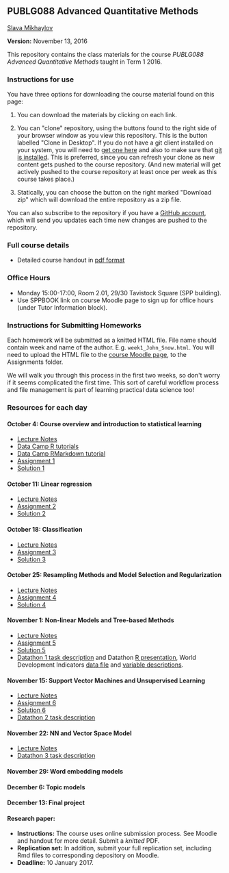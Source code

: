 ## PUBLG088 Advanced Quantitative Methods ##


[Slava Mikhaylov](s.mikhaylov@ucl.ac.uk)

**Version:** November 13, 2016

This repository contains the class materials for the course *PUBLG088 Advanced Quantitative Methods* taught in Term 1 2016.  

### Instructions for use ###

You have three options for downloading the course material found on this page:  

1.  You can download the materials by clicking on each link.  

2.  You can "clone" repository, using the buttons found to the right side of your browser window as you view this repository.  This is the button labelled "Clone in Desktop".  If you do not have a git client installed on your system, you will need to [get one here](https://git-scm.com/download/gui) and also to make sure that [git is installed](https://git-scm.com/downloads).  This is preferred, since you can refresh your clone as new content gets pushed to the course repository.  (And new material will get actively pushed to the course repository at least once per week as this course takes place.)

3.  Statically, you can choose the button on the right marked "Download zip" which will download the entire repository as a zip file.

You can also subscribe to the repository if you have a [GitHub account](https://github.com), which will send you updates each time new changes are pushed to the repository.

### Full course details ###

- Detailed course handout in [pdf format](handout/PUBLG088Handout.pdf)

### Office Hours ###

- Monday 15:00-17:00, Room 2.01, 29/30 Tavistock Square (SPP building).
- Use SPPBOOK link on course Moodle page to sign up for office hours (under Tutor Information block).


### Instructions for Submitting Homeworks ###

Each homework will be submitted as a knitted HTML file. File name should contain week and name of the author. E.g. `week1_John_Snow.html`. You will need to upload the HTML file to the [course Moodle page](https://moodle.ucl.ac.uk/course/view.php?id=14161), to the Assignments folder.  

We will walk you through this process in the first two weeks, so don't worry if it seems complicated the first time. This sort of careful workflow process and file management is part of learning practical data science too!

### Resources for each day ###

#### October 4: Course overview and introduction to statistical learning

- [Lecture Notes](week1/PUBLG088_week1.pdf)
- [Data Camp R tutorials](https://www.datacamp.com/courses/free-introduction-to-r)
- [Data Camp RMarkdown tutorial](http://bit.ly/R_markdown)
- [Assignment 1](week1/Week1_LASTNAME_FIRSTNAME.Rmd)
- [Solution 1](week1/Week1_assignment1_solution.Rmd)

#### October 11: Linear regression  
- [Lecture Notes](week2/PUBLG088_week2.pdf)
- [Assignment 2](week2/Week2_LASTNAME_FIRSTNAME.Rmd)
- [Solution 2](week2/Week2_assignment2_solution.Rmd)


#### October 18: Classification 
- [Lecture Notes](week3/PUBLG088_week3.pdf)
- [Assignment 3](week3/Week3_LASTNAME_FIRSTNAME.Rmd)
- [Solution 3](week3/Week3_assignment3_solution.Rmd)


#### October 25: Resampling Methods and Model Selection and Regularization 

- [Lecture Notes](week4/PUBLG088_week4.pdf)
- [Assignment 4](week4/Week4_LASTNAME_FIRSTNAME.Rmd)
- [Solution 4](week4/Week4_assignment4_solution.Rmd)


#### November 1: Non-linear Models and Tree-based Methods

- [Lecture Notes](week5/PUBLG088_week5.pdf)
- [Assignment 5](week5/Week5_LASTNAME_FIRSTNAME.Rmd)
- [Solution 5](week5/Week5_assignment5_solution.Rmd)
- [Datathon 1 task description](week5/Practice_Datathon1.Rmd) and Datathon [R presentation](week5/Datathon1.Rpres), World Development Indicators [data file](week5/WDI_Data.csv) and [variable descriptions](week5/WDI_Definition_and_Source.csv). 


#### November 15: Support Vector Machines and Unsupervised Learning

- [Lecture Notes](week6/PUBLG088_week6.pdf)
- [Assignment 6](week6/Week6_LASTNAME_FIRSTNAME.Rmd)
- [Solution 6](week6/Week6_assignment6_solution.Rmd)
- [Datathon 2 task description](week6/Practice_Datathon2.Rmd)


#### November 22: NN and Vector Space Model

- [Lecture Notes](week7/PUBLG088_week7.pdf)
- [Datathon 3 task description](week7/Practice_Datathon3.Rmd)


#### November 29: Word embedding models


#### December 6: Topic models


#### December 13: Final project


#### Research paper: 

- **Instructions:**  The course uses online submission process. See Moodle and handout for more detail. Submit a *knitted* PDF. 
- **Replication set:** In addition, submit your full replication set, including Rmd files to corresponding depository on Moodle. 
- **Deadline:** 10 January 2017.

